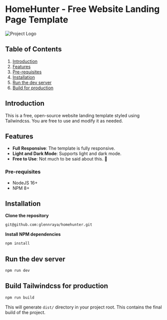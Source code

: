 # HomeHunter - Free Website Landing Page Template

![Project Logo](https://jsonfakery.imgix.net/homehunter-github-social-media-banner.jpg)

## Table of Contents

1. [Introduction](#introduction)
2. [Features](#features)
3. [Pre-requisites](#pre-requisites)
4. [Installation](#installation)
5. [Run the dev server](#run-the-dev-server)
6. [Build for production](#build-tailwindcss-for-production)

## Introduction

This is a free, open-source website landing template styled using Tailwindcss. You are free to use and modify it as needed.

## Features

- **Full Responsive**: The template is fully responsive.
- **Light and Dark Mode**: Supports light and dark mode.
- **Free to Use**: Not much to be said about this. 🫰

### Pre-requisites

- NodeJS 16+
- NPM 8+

## Installation

**Clone the repository**

```bash
git@github.com:glennraya/homehunter.git
```

**Install NPM dependencies**

```bash
npm install
```

## Run the dev server

```bash
npm run dev
```

## Build Tailwindcss for production

```bash
npm run build
```

This will generate  `dist/` directory in your project root. This contains the final build of the project.
